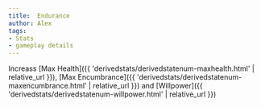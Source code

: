 ```yaml
---
title:  Endurance
author: Alex
tags:
- Stats
- gameplay details
---                               
```






Increass [Max Health]({{ 'derivedstats/derivedstatenum-maxhealth.html' | relative_url }}), [Max Encumbrance]({{ 'derivedstats/derivedstatenum-maxencumbrance.html' | relative_url }}) and [Willpower]({{ 'derivedstats/derivedstatenum-willpower.html' | relative_url }})


